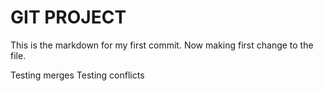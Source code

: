 # GIT PROJECT
This is the markdown for my first commit.
Now making first change to the file.

Testing merges
Testing conflicts



